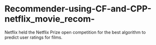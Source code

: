 # Recommender-using-CF-and-CPP-netflix_movie_recom-
Netflix held the Netflix Prize open competition for the best algorithm to predict user ratings for films.
